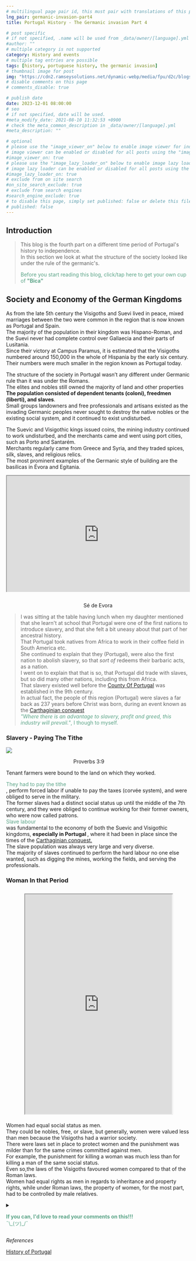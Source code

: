 ```yaml
---
# multilingual page pair id, this must pair with translations of this page. (This name must be unique)
lng_pair: germanic-invasion-part4
title: Portugal History - The Germanic invasion Part 4

# post specific
# if not specified, .name will be used from _data/owner/[language].yml
#author: ""
# multiple category is not supported
category: History and events
# multiple tag entries are possible
tags: [history, portuguese history, the germanic invasion]
# thumbnail image for post
img: "https://cdn2.ramseysolutions.net/dynamic-webp/media/fpu/d2c/blogs/tithing_and_offerings/Header_1200x630.jpg/640w.webp"
# disable comments on this page
# comments_disable: true

# publish date
date: 2023-12-01 08:00:00
# seo
# if not specified, date will be used.
#meta_modify_date: 2021-08-10 11:32:53 +0900
# check the meta_common_description in _data/owner/[language].yml
#meta_description: ""

# optional
# please use the "image_viewer_on" below to enable image viewer for individual pages or posts (_posts/ or [language]/_posts folders).
# image viewer can be enabled or disabled for all posts using the "image_viewer_posts: true" setting in _data/conf/main.yml.
#image_viewer_on: true
# please use the "image_lazy_loader_on" below to enable image lazy loader for individual pages or posts (_posts/ or [language]/_posts folders).
# image lazy loader can be enabled or disabled for all posts using the "image_lazy_loader_posts: true" setting in _data/conf/main.yml.
#image_lazy_loader_on: true
# exclude from on site search
#on_site_search_exclude: true
# exclude from search engines
#search_engine_exclude: true
# to disable this page, simply set published: false or delete this file
# published: false
---
```


<style>
  /*
    container{
        float:left;
			  width:100%;
			  margin-bottom: 10px;			                
             }
	image-container{
		width: 30%;
		float:left;
		border: hidden; 
		margin: 20px;
	}
	img{
		object-fit:contain;	  	
	}
 
 */
 /* due to mobile readers I rather center all images */

.image-container {
  width:80%;
  margin-left:auto;
  margin-right:auto;
  margin-bottom:0.5em;
}
.image-container img{
  display:block;
  width:100%;
  object-fit:cover;
  margin-left:auto;
  margin-right:auto;
  }

.image-container p{
  margin-left:auto;
  margin-right:auto;
  padding:0;
  text-align:center;
  filter: invert(40%);
  inline-size:100%;
  overflow-wrap: break-word;
 }

container-text{
       display: block;
        margin-top: 20px; 
        padding-top: 1px;      
	}

ol{
        list-style-type: upper-roman;
        
    }

   /* used as <p class="vertical"></p> instead I can also use <blockquote> 
     or > in md
      */
    video-container{   
		width: 60%;
		float:left;
		border: hidden; 
		margin: 20px;
    }

    iframe{
       position: relative; 
        top: 0; 
        left: 0; 
        width: 100%; 
        height: 100%; 
        object-fit-contain;
    }


	.vertical{
    border-left: 4px solid;
    border-right: 4px solid;
    border-radius: 25px;
    color: blue;
    background-color: #111111;
	margin;0 0 0 -3;
    padding:0 0 0 1em

  }
  vertical-text{
	color: #bbbbbb;
  
  font-family: cursive;
  }
    /* frames text in middle of page */
  framed-text{
    display:block;
    border:inset;
    width:90%;
    margin:0.5em auto 0.5em auto;
    padding:0.5em;
  }
  unframed-text{
    display:block;
    border:hidden;
    width:90%;
    margin:0.5em auto 0.5em auto;
    padding:0.5em;

  }
/** on hover paragraph **/
  .my-p{
        display:inline;
        color:#5ba487;
  }
  .my-p:hover{
    text-decoration: underline;
    cursor:pointer;
  }

  /** Center an element **/
.center {
  display: block;
  margin-left: auto;
  margin-right: auto;
  margin-top: 1em;
  margin-bottom; 1em;
  }
  /** align element to the left **/
  .left{
  display: block;
  align:left
  margin: 1em;
  /*border:solid 1px; */
  }
   
  /* coffee */
  .container {
  width: 300px;
  height: 280px;
  position: relative;
  top: calc(50% - 140px);
  left: calc(50% - 150px);
}
.coffee-header {
  width: 100%;
  height: 80px;
  position: absolute;
  top: 0;
  left: 0;
  background-color: #ddcfcc;
  border-radius: 10px;
}
.coffee-header__buttons {
  width: 25px;
  height: 25px;
  position: absolute;
  top: 25px;
  background-color: #282323;
  border-radius: 50%;
}
.coffee-header__buttons::after {
  content: "";
  width: 8px;
  height: 8px;
  position: absolute;
  bottom: -8px;
  left: calc(50% - 4px);
  background-color: #615e5e;
}
.coffee-header__button-one {
  left: 15px;
}
.coffee-header__button-two {
  left: 50px;
}
.coffee-header__display {
  width: 50px;
  height: 50px;
  position: absolute;
  top: calc(50% - 25px);
  left: calc(50% - 25px);
  border-radius: 50%;
  background-color: #9acfc5;
  border: 5px solid #43beae;
  box-sizing: border-box;
}
.coffee-header__details {
  width: 8px;
  height: 20px;
  position: absolute;
  top: 10px;
  right: 10px;
  background-color: #9b9091;
  box-shadow: -12px 0 0 #9b9091, -24px 0 0 #9b9091;
}
.coffee-medium {
  width: 90%;
  height: 160px;
  position: absolute;
  top: 80px;
  left: calc(50% - 45%);
  background-color: #bcb0af;
}
.coffee-medium:before {
  content: "";
  width: 90%;
  height: 100px;
  background-color: #776f6e;
  position: absolute;
  bottom: 0;
  left: calc(50% - 45%);
  border-radius: 20px 20px 0 0;
}
.coffe-medium__exit {
  width: 60px;
  height: 20px;
  position: absolute;
  top: 0;
  left: calc(50% - 30px);
  background-color: #231f20;
}
.coffe-medium__exit::before {
  content: "";
  width: 50px;
  height: 20px;
  border-radius: 0 0 50% 50%;
  position: absolute;
  bottom: -20px;
  left: calc(50% - 25px);
  background-color: #231f20;
}
.coffe-medium__exit::after {
  content: "";
  width: 10px;
  height: 10px;
  position: absolute;
  bottom: -30px;
  left: calc(50% - 5px);
  background-color: #231f20;
}
.coffee-medium__arm {
  width: 70px;
  height: 20px;
  position: absolute;
  top: 15px;
  right: 25px;
  background-color: #231f20;
}
.coffee-medium__arm::before {
  content: "";
  width: 15px;
  height: 5px;
  position: absolute;
  top: 7px;
  left: -15px;
  background-color: #9e9495;
}
.coffee-medium__cup {
  width: 80px;
  height: 47px;
  position: absolute;
  bottom: 0;
  left: calc(50% - 40px);
  background-color: #FFF;
  border-radius: 0 0 70px 70px / 0 0 110px 110px;
}
.coffee-medium__cup::after {
  content: "";
  width: 20px;
  height: 20px;
  position: absolute;
  top: 6px;
  right: -13px;
  border: 5px solid #FFF;
  border-radius: 50%;
}
@keyframes liquid {
  0% {
    height: 0px;  
    opacity: 1;
  }
  5% {
    height: 0px;  
    opacity: 1;
  }
  20% {
    height: 62px;  
    opacity: 1;
  }
  95% {
    height: 62px;
    opacity: 1;
  }
  100% {
    height: 62px;
    opacity: 0;
  }
}
.coffee-medium__liquid {
  width: 6px;
  height: 63px;
  opacity: 0;
  position: absolute;
  top: 50px;
  left: calc(50% - 3px);
  background-color: #74372b;
  animation: liquid 4s 4s linear infinite;
}
.coffee-medium__smoke {
  width: 8px;
  height: 20px;
  position: absolute;  
  border-radius: 5px;
  background-color: #b3aeae;
}
@keyframes smokeOne {
  0% {
    bottom: 20px;
    opacity: 0;
  }
  40% {
    bottom: 50px;
    opacity: .5;
  }
  80% {
    bottom: 80px;
    opacity: .3;
  }
  100% {
    bottom: 80px;
    opacity: 0;
  }
}
@keyframes smokeTwo {
  0% {
    bottom: 40px;
    opacity: 0;
  }
  40% {
    bottom: 70px;
    opacity: .5;
  }
  80% {
    bottom: 80px;
    opacity: .3;
  }
  100% {
    bottom: 80px;
    opacity: 0;
  }
}
.coffee-medium__smoke-one {
  opacity: 0;
  bottom: 50px;
  left: 102px;
  animation: smokeOne 3s 4s linear infinite;
}
.coffee-medium__smoke-two {
  opacity: 0;
  bottom: 70px;
  left: 118px;
  animation: smokeTwo 3s 5s linear infinite;
}
.coffee-medium__smoke-three {
  opacity: 0;
  bottom: 65px;
  right: 118px;
  animation: smokeTwo 3s 6s linear infinite;
}
.coffee-medium__smoke-for {
  opacity: 0;
  bottom: 50px;
  right: 102px;
  animation: smokeOne 3s 5s linear infinite;
}
.coffee-footer {
  width: 95%;
  height: 15px;
  position: absolute;
  bottom: 25px;
  left: calc(50% - 47.5%);
  background-color: #41bdad;
  border-radius: 10px;
}
.coffee-footer::after {
  content: "";
  width: 106%;
  height: 26px;
  position: absolute;
  bottom: -25px;
  left: -8px;
  background-color: #000;
}
</style>
<h2>Introduction</h2>
<div>
  <blockquote>
        <p>
            This blog is the fourth part on a different time period of Portugal's history to independence.<br>
            In this section we look at what the structure of the society looked like under the rule of the germanic's.<br>
        </p>
  <details>
        <summary class="my-p">Before you start reading this blog, click/tap here to get your own cup of <b>"Bica"</b></summary>
        <div  style="margin:0.5em auto 0.5em auto;width:300px;height:280px;">
            <div class="container">
              <div class="coffee-header">
                <div class="coffee-header__buttons coffee-header__button-one"></div>
                <div class="coffee-header__buttons coffee-header__button-two"></div>
                <div class="coffee-header__display"></div>
                <div class="coffee-header__details"></div>
              </div>
              <div class="coffee-medium">
                <div class="coffe-medium__exit"></div>
                <div class="coffee-medium__arm"></div>
                <div class="coffee-medium__liquid"></div>
                <div class="coffee-medium__smoke coffee-medium__smoke-one"></div>
                <div class="coffee-medium__smoke coffee-medium__smoke-two"></div>
                <div class="coffee-medium__smoke coffee-medium__smoke-three"></div>
                <div class="coffee-medium__smoke coffee-medium__smoke-for"></div>
                <div class="coffee-medium__cup"></div>
              </div>
                <div class="coffee-footer"></div>
            </div>
        </div>
            <div class="image-container">
              <img src="https://i.stack.imgur.com/YIcbV.png" alt="menus">
            </div>
            <p style="margin-top:1em">
              <span style="color:#5ba487">Click/tap text in this color to display a hidden section with more information</span><br>
              <span style="color:#3389de">Note that you can click/tap on text of in this colour to route you to the references</span><br>
              You can also toggle the colour scheme on the bottom left.<br>
              💡= light theme<br>
              ☾ = dark theme<br>
              Depending on you screen size you may need to activate the  "Hamburger menu" for option to apear.<br>
              On this site you can also opt to read this blog in portuguese, select Pt [En <strong>Pt</strong>]<br>
              Now if you want to read this blog, or a link you've opened in another language, just select translate from your browsers menu.<br>
              In Chrome it's a "Kebab" menu.<br>
            </p>
            <p>
            So, you got your coffee, relax and enjoy the blog.<br>
            ¯\_(ツ)_/¯<br>
            </p>
    </details>
  </blockquote>
</div>

<h2>Society and Economy of the German Kingdoms</h2>
<p>
As from the late 5th century the Visigoths and  Suevi lived in peace, mixed marriages between the two were common in the region that is now known as Portugal and Spain.<br>
The majority of the population in their kingdom was Hispano-Roman, and the Suevi never had complete control over Gallaecia and their parts of Lusitania.<br>
Since their victory at Campus Paramus, it is estimated that the Visigoths numbered around 150,000 in the whole of Hispania by the early six century.<br>
Their numbers were much smaller in the region known as Portugal today.<br>
</p>
<p>
The structure of the society in Portugal wasn’t any different under Germanic rule than it was under the Romans.<br>
The elites and nobles still owned the majority of land and other properties<br>
<strong>The population consisted of dependent tenants (coloni), freedmen (liberti), and slaves</strong>. <br>
Small groups landowners and free professionals and artisans existed as the invading Germanic peoples never sought to destroy the native nobles or the existing social system, and it continued to exist undisturbed.<br>
</p>
<p>
The Suevic and Visigothic kings issued coins, the mining industry continued to work undisturbed, and the merchants came and went using port cities, such as Porto and Santarém.<br>
Merchants regularly came from Greece and Syria, and they traded spices, silk, slaves, and religious relics.<br>
The most prominent examples of the Germanic style of building are the basilicas in Évora and Egitania.
</p>
<div
  style="
    position: relative;
    padding-bottom: 56.25%;
    padding-top: 35px;
    height: 0;
    margin-bottom: 2em;
    overflow: hidden;
  "
>
<iframe src="https://www.facebook.com/plugins/video.php?height=314&href=https%3A%2F%2Fwww.facebook.com%2Fwww.grupogala.pt%2Fvideos%2F2551928595078411%2F&show_text=false&width=560&t=0" style="position: absolute; top: 0; left: 0; width: 100%; height: 100%" allowFullScreen="true"></iframe> 
</div>
<p style="position: relative; text-align: center">Sé de Evora</p>
<blockquote>
I was sitting at the table having lunch when my daughter mentioned that she learn't at school that Portugal were one of the first nations to introduce slavery, and that she felt a bit uneasy about that part of her ancestral history.<br>
That Portugal took natives from Africa to work in their coffee field in South America etc.<br>
She continued to explain that they (Portugal), were also the first nation to abolish slavery, so that <i>sort of </i> redeems their barbaric acts, as a nation. <br>
I went on to explain that that is so, that Portugal did trade with slaves, but so did many other nations, including this from Africa.<br>
That slavery existed well before the <a href="https://en.wikipedia.org/wiki/Kingdom_of_Portugal">County Of Portugal</a> was established in the 9th century.<br>
In actual fact, the people of this region (Portugal) were slaves a far back as 237 years before Christ was born, during an event known as the <a href="https://en.wikipedia.org/wiki/Barcid_conquest_of_Hispania">Carthaginian conquest</a>
<br>
<details>
<summary class="my-p">
<i>"Where there is an advantage to slavery, profit and greed, this industry will prevail."</i>, I though to myself.
</summary>
<framed-text>
GENEVA (ILO News) – Forced labour in the private economy generates US$ 150 billion in illegal profits per year, about three times more than previously estimated, according to a new report from the International Labour Organization (ILO).<br>
<a href="https://www.ilo.org/resource/news/ilo-says-forced-labour-generates-annual-profits-us-150-billion">ILO says forced labour generates annual profits of US$ 150 billion</a></a>
</framed-text>
</details>
</blockquote>
<h3>Slavery - Paying The Tithe</h3>
<div style="width:90%">
<img src="https://cdn2.ramseysolutions.net/dynamic-webp/media/fpu/d2c/blogs/tithing_and_offerings/Header_1200x630.jpg/640w.webp" 
style="display:block;margin-left:auto;margin-right:auto">
 
  <p style="position: relative; text-align: center">Proverbs 3:9</p>
</div>
<p>
Tenant farmers were bound to the land on which they worked.<br>
<details style="display:inline">
<summary class="my-p">
They had to pay the tithe
</summary>
<framed-text>
PAYING THE TITHE<br>
Leviticus 27:30 (TLB) says, “A tenth of the produce of the land, whether grain or fruit, is the Lord’s, and is holy.” And Proverbs 3:9 (NIV) says, “Honor the Lord with your wealth, with the first fruits of all your crops.”<br>
<hr>
A tithe is a portion (10%) of your income given to your local church. (The word tithe literally means tenth in Hebrew.)<br>
Because the custom of tithing is biblical, many Christians and Jews practice it as part of their faith.<br>
<a href="https://www.ramseysolutions.com/budgeting/daves-advice-on-tithing-and-giving">Tithes and Offerings: Your Questions Answered</a><br>
<a href="https://en.wikipedia.org/wiki/Tenant_farmer">Tenant farmer</a>
</framed-text>
</details>
, perform forced labor if unable to pay the taxes (corvée system), and were obliged to serve in the military.<br>
The former slaves had a distinct social status up until the middle of the 7th century, and they were obliged to continue working for their former owners, who were now called patrons.<br>
<details style="display:inline">
<summary class = "my-p">Slave labour
</summary>
<framed-text>
The first country to fully outlaw slavery was France in 1315, but it was later used in its colonies. <br>
On March 16, 1792, Denmark became the first country to issue a decree to abolish their transatlantic slave trade from the start of 1803<br>
Japan abolished slavery in 1590<br>
The first state in America to abolish slavery was in 1777.<br>
Portugal proudly claims to be one of the first countries to abolish slavery following a 1761 decree, but that was only in the homeland.<br>
Portuguese slave traders just diverted traffic to the colonies in Brazil, and full abolition didn't come until more than a century later.<br>
<a href="https://en.wikipedia.org/wiki/Abolitionism">Abolitionism</a><br>
</framed-text>
</details>
 was fundamental to the economy of both the Suevic and Visigothic kingdoms, <strong>especially in Portugal </strong>, where it had been in place since the times of the <a href="https://en.wikipedia.org/wiki/Barcid_conquest_of_Hispania">Carthaginian conquest.</a>
<br> 
The slave population was always very large and very diverse.<br>
The majority of slaves continued to perform the hard labour no one else wanted, such as digging the mines, working the fields, and serving the professionals.<br>
</p>
<h3>Woman In that Period</h3>
<div style="width:80%;height:600px;padding:10px;margin-left:auto;margin-right:auto">
<iframe src="https://starryai.com/app/user/Azmeux/creation/459544828">
</iframe>
</div>
<p>
Women had equal social status as men.<br>
They could be nobles, free, or slave, but generally, women were valued less than men because the Visigoths had a warrior society.<br>
There were laws set in place to protect women and the punishment was milder than for the same crimes committed against men.<br>
For example, the punishment for killing a woman was much less than for killing a man of the same social status.<br>
Even so,the laws of the Visigoths favoured women compared to that of the Roman laws.<br>
Women had equal rights as men in regards to inheritance and property rights, while under Roman laws, the property of women, for the most part, had to be controlled by male relatives.<br>
</p>

<details>
        <summary>
        <p>
        <div class="my-p">
         <strong>If you can, I'd love to read your comments on this!!!</strong><br>
        ¯\_(ツ)_/¯<br>
        </div>
        </p>
        </summary>
        <p>
        Please use <strong>DISQUS</strong> at bottom of each blog to post comments.<br>
        This way I'll be notified when you add a comment etc.<br>
        It's free and easy to use, just create an account if you're a new user.<br>
        </p>
</details>
<p>
<i>References</i>
</p>
<p>
<a href="https://www.amazon.com/History-Portugal-Captivating-Portuguese-Countries/dp/1637165579">History of Portugal</a><br>
</p>
